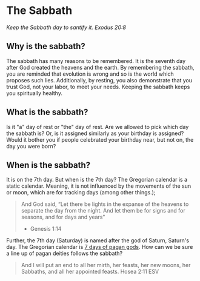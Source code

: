 # The Sabbath

_Keep the Sabbath day to santify it. Exodus 20:8_

## Why is the sabbath?

The sabbath has many reasons to be remembered. It is the seventh day after God created the heavens and the earth. By remembering the sabbath, you are reminded that evolution is wrong and so is the world which proposes such lies. Additionally, by resting, you also demonstrate that you trust God, not your labor, to meet your needs. Keeping the sabbath keeps you spiritually healthy.

## What is the sabbath?

Is it "a" day of rest or "the" day of rest. Are we allowed to pick which day the sabbath is? Or, is it assigned similarly as your birthday is assigned? Would it bother you if people celebrated your birthday near, but not on, the day you were born?

## When is the sabbath?

It is on the 7th day. But when is the 7th day? The Gregorian calendar is a static calendar. Meaning, it is not influenced by the movements of the sun or moon, which are for tracking days (among other things.);

> And God said, “Let there be lights in the expanse of the heavens to separate the day from the night. And let them be for signs and for seasons, and for days and years"
> - Genesis 1:14

Further, the 7th day (Saturday) is named after the god of Saturn, Saturn's day.  The Gregorian calendar is [7 days of pagan gods](https://www.crowl.org/Lawrence/time/days.html). How can we be sure a line up of pagan deities follows the sabbath?

> And I will put an end to all her mirth, her feasts, her new moons, her Sabbaths, and all her appointed feasts. Hosea 2:11 ESV
